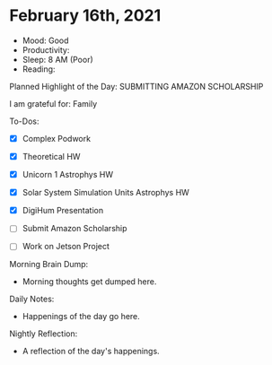 # February 16th, 2021

- Mood: Good
- Productivity: 
- Sleep: 8 AM (Poor)
- Reading: 

Planned Highlight of the Day: SUBMITTING AMAZON SCHOLARSHIP

I am grateful for: Family

To-Dos:
- [x] Complex Podwork
- [x] Theoretical HW
- [x] Unicorn 1 Astrophys HW
- [x] Solar System Simulation Units Astrophys HW
- [x] DigiHum Presentation
- [ ] Submit Amazon Scholarship
- [ ] Work on Jetson Project


Morning Brain Dump:
- Morning thoughts get dumped here.

Daily Notes:
- Happenings of the day go here.


Nightly Reflection: 
- A reflection of the day's happenings.





